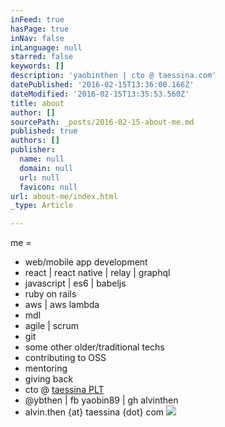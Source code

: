 ```yaml
---
inFeed: true
hasPage: true
inNav: false
inLanguage: null
starred: false
keywords: []
description: 'yaobinthen | cto @ taessina.com'
datePublished: '2016-02-15T13:36:00.166Z'
dateModified: '2016-02-15T13:35:53.560Z'
title: about
author: []
sourcePath: _posts/2016-02-15-about-me.md
published: true
authors: []
publisher:
  name: null
  domain: null
  url: null
  favicon: null
url: about-me/index.html
_type: Article

---
```

me =

* web/mobile app development
* react | react native | relay | graphql
* javascript | es6 | babeljs
* ruby on rails
* aws | aws lambda
* mdl
* agile | scrum
* git
* some other older/traditional techs
* contributing to OSS
* mentoring
* giving back
* cto @ [taessina PLT][0]
* @ybthen | fb yaobin89 | gh alvinthen
* alvin.then {at} taessina {dot} com
![](https://the-grid-user-content.s3-us-west-2.amazonaws.com/4f72e330-717f-4c93-b7ee-6ec1eaea02c9.png)

[0]: http://taessina.com/